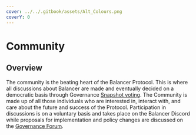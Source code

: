 ```yaml
---
cover: ../../.gitbook/assets/Alt_Colours.png
coverY: 0
---
```


# Community

## Overview

The community is the beating heart of the Balancer Protocol. This is where all discussions about Balancer are made and eventually decided on a democratic basis through Governance [Snapshot voting](https://snapshot.org/#/balancer). The Community is made up of all those individuals who are interested in, interact with, and care about the future and success of the Protocol. Participation in discussions is on a voluntary basis and takes place on the Balancer Discord while proposals for implementation and policy changes are discussed on the [Governance Forum](https://forum.balancer.fi/).
